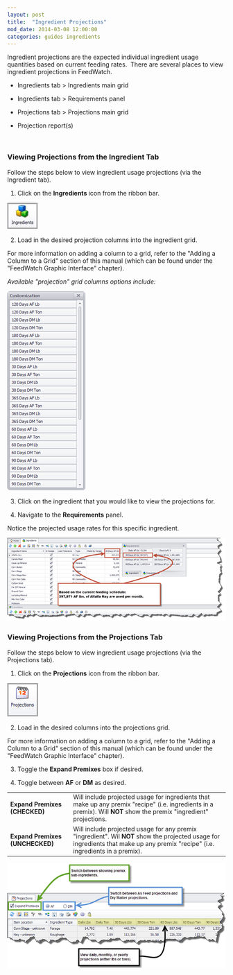 ```yaml
---
layout: post
title:  "Ingredient Projections"
mod_date: 2014-03-08 12:00:00
categories: guides ingredients
---
```


Ingredient projections are the expected individual ingredient usage quantities based on current feeding rates.  There are several places to view ingredient projections in FeedWatch.

* Ingredients tab \> Ingredients main grid

* Ingredients tab \> Requirements panel

* Projections tab \> Projections main grid

* Projection report(s)


 

### Viewing Projections from the Ingredient Tab

Follow the steps below to view ingredient usage projections (via the Ingredient tab).

1. Click on the **Ingredients** icon from the ribbon bar.

  ![](/assets/images/image123.jpg)

2. Load in the desired projection columns into the ingredient grid.

  For more information on adding a column to a grid, refer to the "Adding a Column to a Grid" section of this manual (which can be found under the "FeedWatch Graphic Interface" chapter).

  *Available "projection" grid columns options include:*

  ![](/assets/images/image124.png)

3. Click on the ingredient that you would like to view the projections for.

4. Navigate to the **Requirements** panel.

  Notice the projected usage rates for this specific ingredient.

  ![](/assets/images/image125.png)


### Viewing Projections from the Projections Tab

Follow the steps below to view ingredient usage projections (via the
Projections tab).

1. Click on the **Projections** icon from the ribbon bar.

  ![](/assets/images/image126.png)

2. Load in the desired columns into the projections grid.

  For more information on adding a column to a grid, refer to the "Adding a Column to a Grid" section of this manual (which can be found under the "FeedWatch Graphic Interface" chapter).

3. Toggle the **Expand Premixes** box if desired.

4. Toggle between **AF** or **DM** as desired.

  |   |   |
  |---|---|
  | **Expand Premixes (CHECKED)** | Will include projected usage for ingredients that make up any premix "recipe" (i.e. ingredients in a premix). Will **NOT** show the premix "ingredient" projections. |
  | **Expand Premixes (UNCHECKED)** | Will include projected usage for any premix "ingredient". Wil **NOT** show the projected usage for ingredients that make up any premix "recipe" (i.e. ingredients in a premix). |


  ![](/assets/images/image127.png)
